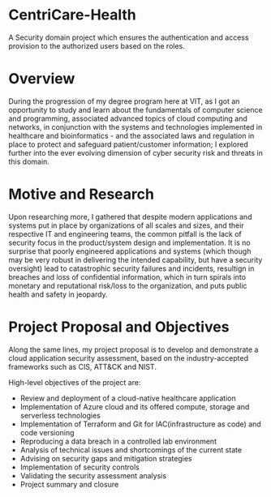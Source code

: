 # CentriCare-Health
A Security domain project which ensures the authentication and access provision to the authorized users based on the roles. 

# Overview
During the progression of my degree program here at VIT, as I got an opportunity to study and learn about the fundamentals of computer science and programming, associated advanced topics of cloud computing and networks, in conjunction with the systems and technologies implemented in healthcare and bioinformatics - and the associated laws and regulation in place to protect and safeguard patient/customer information; I explored further into the ever evolving dimension of cyber security risk and threats in this domain.

# Motive and Research
Upon researching more, I gathered that despite modern applications and systems put in place by organizations of all scales and sizes, and their respective IT and engineering teams, the common pitfall is the lack of security focus in the product/system design and implementation. It is no surprise that poorly engineered applications and systems (which though may be very robust in delivering the intended capability, but have a security oversight) lead to catastrophic security failures and incidents, resultign in breaches and loss of confidential information, which in turn spirals into monetary and reputational risk/loss to the organization, and puts public health and safety in jeopardy.

# Project Proposal and Objectives
Along the same lines, my project proposal is to develop and demonstrate a cloud application security assessment, based on the industry-accepted frameworks such as CIS, ATT&CK and NIST.

High-level objectives of the project are:
- Review and deployment of a cloud-native healthcare application
- Implementation of Azure cloud and its offered compute, storage and serverless technologies
- Implementation of Terraform and Git for IAC(infrastructure as code) and code versioning
- Reproducing a data breach in a controlled lab environment
- Analysis of technical issues and shortcomings of the current state
- Advising on security gaps and mitigation strategies
- Implementation of security controls
- Validating the security assessment analysis
- Project summary and closure

